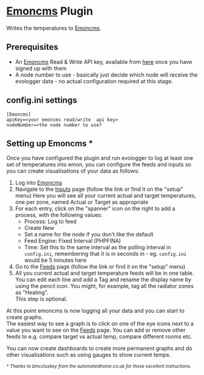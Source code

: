 # [Emoncms](https://emoncms.org) Plugin

Writes the temperatures to [Emoncms](https://emoncms.org).

## Prerequisites
* An [Emoncms](https://emoncms.org) Read & Write API key, available from [here](https://emoncms.org/site/api#input) once you have signed up with them
* A node number to use - basically just decide which node will receive the evologger data - no actual configuration required at this stage.

## config.ini settings
```
[Emoncms]
apiKey=<your emoncms read/write  api key>
nodeNumber=<the node number to use?
```

## Setting up Emoncms *
Once you have configured the plugin and run evologger to log at least one set of temperatures into emon, you can configure the feeds and inputs so you can create visualisations of your data as follows:

1. Log into [Emoncms](https://emoncms.org)
2. Navigate to the [Inputs](https://emoncms.org/input/view) page (follow the link or find it on the "setup" menu)
   Here you will see all your current actual and target temperatures, one per zone, named <zonename>Actual or <zonename>Target as appropriate
3. For each entry, click on the "spanner" icon on the right to add a process, with the following values:
    * Process: Log to feed
    * Create New
    * Set a name for the node if you don't like the default
    * Feed Engine: Fixed Interval (PHPFINA)
    * Time: Set this to the same interval as the polling interval in `config.ini`, remembering that it is in seconds in - eg. `config.ini` would be 5 minutes here
4. Go to the [Feeds](https://emoncms.org/feed) page (follow the link or find it on the "setup" menu)
5. All you current actual and target temperature feeds will be in one table. You can edit each line and add a Tag and rename the display name by using the pencil icon. You might, for example, tag all the radiator zones as "Heating".  
   This step is optional.
   
At this point emoncms is now logging all your data and you can start to create graphs.  
The easiest way to see a graph is to click on one of the eye icons next to a value you want to see on the  [Feeds](https://emoncms.org/feed) page.
You can add or remove other feeds to e.g. compare target vs actual temp, compare different rooms etc.

You can now create dashboards to create more permanent graphs and do other visualisations such as using gauges to show current temps.

_<sub>* Thanks to bmccluskey from the automatedhome.co.uk for these excellent instructions.</sub>_